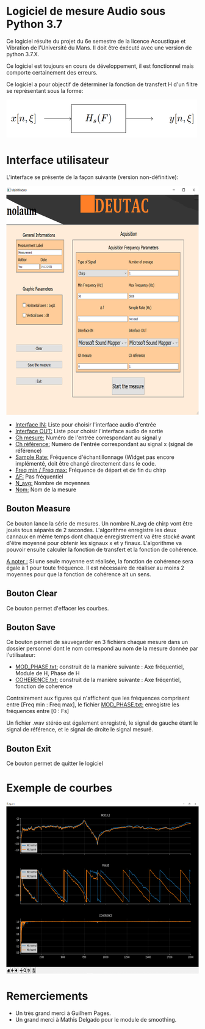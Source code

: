 # Logiciel de mesure Audio sous Python 3.7
Ce logiciel résulte du projet du 6e semestre de la licence Acoustique et Vibration de l'Université du Mans. 
Il doit être éxécuté avec une version de python 3.7.X.

Ce logiciel est toujours en cours de développement, il est fonctionnel mais comporte certainement des erreurs.

Ce logiciel a pour objectif de déterminer la fonction de transfert H d'un filtre se représentant sous la forme:

<img src="https://github.com/Cozipro/Projet_L3/blob/main/images/filtre.PNG"  width="500" height="100" />

# Interface utilisateur

L'interface se présente de la façon suivante (version non-définitive):

<img src="https://github.com/Cozipro/Projet_L3/blob/main/images/interface2.PNG"  width="750" height="600" />

- <ins>Interface IN:</ins> Liste pour choisir l'interface audio d'entrée
- <ins>Interface OUT:</ins> Liste pour choisir l'interface audio de sortie
- <ins>Ch mesure:</ins> Numéro de l'entrée correspondant au signal y
- <ins>Ch référence:</ins> Numéro de l'entrée correspondant au signal x (signal de référence)
- <ins>Sample Rate:</ins> Fréquence d'échantillonnage (Widget pas encore implémenté, doit être changé directement dans le code.
- <ins>Freq min / Freq max:</ins> Fréquence de départ et de fin du chirp
- <ins>ΔF:</ins> Pas fréquentiel
- <ins>N_avg:</ins> Nombre de moyennes
- <ins>Nom:</ins> Nom de la mesure

## Bouton Measure

Ce bouton lance la série de mesures. Un nombre N_avg de chirp vont être joués tous séparés de 2 secondes. L'algorithme enregistre les deux cannaux en même temps dont chaque enregistrement va être stocké avant d'être moyenné pour obtenir les signaux x et y finaux.
L'algorithme va pouvoir ensuite calculer la fonction de transfert et la fonction de cohérence.

<ins>A noter :</ins> Si une seule moyenne est réalisée, la fonction de cohérence sera égale à 1 pour toute fréquence. Il est nécessaire de réaliser au moins 2 moyennes pour que la fonction de cohérence ait un sens.

## Bouton Clear

Ce bouton permet d'effacer les courbes.

## Bouton Save

Ce bouton permet de sauvegarder en 3 fichiers chaque mesure dans un dossier personnel dont le nom correspond au nom de la mesure donnée par l'utilisateur:

- <ins>MOD_PHASE.txt:</ins> construit de la manière suivante : Axe fréquentiel, Module de H, Phase de H
- <ins>COHERENCE.txt:</ins> construit de la manière suivante : Axe fréqentiel, fonction de coherence

Contrairement aux figures qui n'affichent que les fréquences comprisent entre [Freq min : Freq max], le fichier <ins>MOD_PHASE.txt:</ins> enregistre les fréquences entre [0 : Fs]

Un fichier .wav stéréo est également enregistré, le signal de gauche étant le signal de référence, et le signal de droite le signal mesuré.

## Bouton Exit

Ce bouton permet de quitter le logiciel


# Exemple de courbes

<img src="https://github.com/Cozipro/Projet_L3/blob/main/images/courbes.png"  width="800" height="450" />





# Remerciements
- Un très grand merci à Guilhem Pages.
- Un grand merci à Mathis Delgado pour le module de smoothing.
